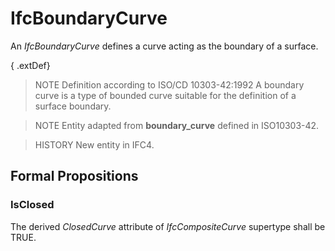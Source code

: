 # IfcBoundaryCurve

An _IfcBoundaryCurve_ defines a curve acting as the boundary of a surface.
<!-- end of short definition -->

{ .extDef}
> NOTE Definition according to ISO/CD 10303-42:1992
> A boundary curve is a type of bounded curve suitable for the definition of a surface boundary.

> NOTE Entity adapted from **boundary_curve** defined in ISO10303-42.

> HISTORY New entity in IFC4.

## Formal Propositions

### IsClosed
The derived _ClosedCurve_ attribute of _IfcCompositeCurve_ supertype shall be TRUE.
